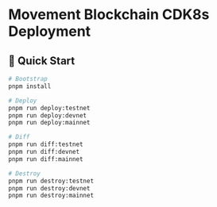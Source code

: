 # Movement Blockchain CDK8s Deployment

## 🚀 **Quick Start**

```bash
# Bootstrap
pnpm install

# Deploy
pnpm run deploy:testnet
pnpm run deploy:devnet
pnpm run deploy:mainnet

# Diff
pnpm run diff:testnet
pnpm run diff:devnet
pnpm run diff:mainnet

# Destroy
pnpm run destroy:testnet
pnpm run destroy:devnet
pnpm run destroy:mainnet
```

